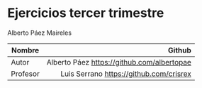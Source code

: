 # Ejercicios tercer trimestre
Alberto Páez Maireles

| Nombre 	| Github   | 
| ------ 	|--------:|
| Autor  	| Alberto Páez https://github.com/albertopae|
| Profesor  	| Luis Serrano https://github.com/crisrex|
